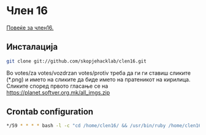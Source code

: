 # Член 16

[Повеќе за член16.](http://skopjehacklab.github.com/blackout-mk/more.html)

## Инсталација
```bash
git clone git://github.com/skopjehacklab/clen16.git
```

Во votes/za votes/vozdrzan votes/protiv треба да ги ги ставиш сликите (*.png) и името на сликите да биде името на пратеникот на кирилица. Сликите според првото гласање се на https://planet.softver.org.mk/all_imgs.zip

## Crontab configuration
```bash
*/59 * * * * bash -l -c "cd /home/clen16/ && /usr/bin/ruby /home/clen16/clen16.rb >> /home/json/clen16/clen16.log 2>&1"
```
